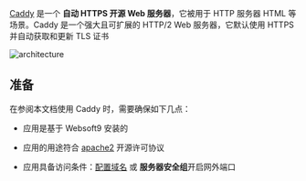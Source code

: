 [Caddy](https://caddyserver.com/) 是一个 **自动 HTTPS 开源 Web 服务器**，它被用于 HTTP 服务器 HTML  等场景。Caddy 是一个强大且可扩展的 HTTP/2 Web 服务器，它默认使用 HTTPS 并自动获取和更新 TLS 证书


![architecture](https://libs.websoft9.com/Websoft9/DocsPicture/zh/caddy/caddy-arch-websoft9.svg)


## 准备

在参阅本文档使用 Caddy 时，需要确保如下几点：

- 应用是基于 Websoft9 安装的

- 应用的用途符合 [apache2](https://opensource.org/licenses/Apache-2.0) 开源许可协议

- 应用具备访问条件：[配置域名](./guide/appsetdomain) 或 **服务器安全组**开启网外端口